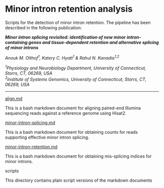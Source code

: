 # Minor intron retention analysis

Scripts for the detection of minor intron retention. The pipeline has been described in the following publication:

***Minor intron splicing revisited: identification of new minor intron-containing genes and tissue-dependent retention and alternative splicing of minor introns***

*Anouk M. Olthof<sup>1</sup>, Katery C. Hyatt<sup>1</sup> & Rahul N. Kanadia<sup>1,2</sup>*

*<sup>1</sup>Physiology and Neurobiology Department, University of Connecticut, Storrs, CT, 06269, USA*<br>*<sup>2</sup>Institute of Systems Genomics, University of Connecticut, Storrs, CT, 06269, USA*
___

[align.md](align.md)

This is a bash markdown document for aligning paired-end Illumina sequencing reads against a reference genome using Hisat2.

[minor-intron-splicing.md](minor-intron-splicing.md)

This is a bash markdown document for obtaining counts for reads supporting effective minor intron splicing.

[minor-intron-retention.md](minor-intron-retention.md)

This is a bash markdown document for obtaining mis-splicing indices for 
minor introns.

scripts

This directory contains plain script versions of the markdown documents
